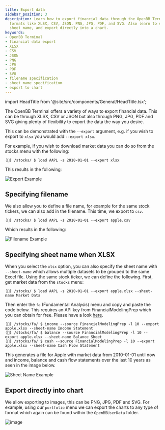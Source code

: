 ```yaml
---
title: Export data
sidebar_position: 3
description: Learn how to export financial data through the OpenBB Terminal in different
  formats like XLSX, CSV, JSON, PNG, JPG, PDF, and SVG. Also learn to specify filename,
  sheet name, and export directly into a chart.
keywords:
- OpenBB Terminal
- financial data export
- XLSX
- CSV
- JSON
- PNG
- JPG
- PDF
- SVG
- filename specification
- sheet name specification
- export to chart
---
```


import HeadTitle from '@site/src/components/General/HeadTitle.tsx';

<HeadTitle title="Export data - Outputs - Usage | OpenBB Terminal Docs" />

The OpenBB Terminal offers a variety of ways to export financial data. This can be through XLSX, CSV or JSON but also through PNG, JPG, PDF and SVG giving plenty of flexibility to export the data the way you desire.

This can be demonstrated with the `--export` argument, e.g. if you wish to export to `xlsx` you would add `--export xlsx`.

For example, if you wish to download market data you can do so from the stocks menu with the following:

```console
(🦋) /stocks/ $ load AAPL -s 2010-01-01 --export xlsx
```

This results in the following:

![Export Example](https://user-images.githubusercontent.com/46355364/214817681-fd5324c3-003c-45eb-adf4-96d5b41a3c02.png)

## Specifying filename

We also allow you to define a file name, for example for the same stock tickers, we can also add in the filename. This time, we export to `csv`.

```console
(🦋) /stocks/ $ load AAPL -s 2010-01-01 --export apple.csv
```

Which results in the following:

![Filename Example](https://user-images.githubusercontent.com/46355364/214818131-597b3bd0-9c66-43f1-bf0e-2c0a703e2645.png)

## Specifying sheet name when XLSX

When you select the `xlsx` option, you can also specify the sheet name with `--sheet-name` which allows multiple datasets to be grouped to the same Excel file. Using the same stock ticker, we can define the following. First, get market data from the `stocks` menu:

```console
(🦋) /stocks/ $ load AAPL -s 2010-01-01 --export apple.xlsx --sheet-name Market Data
```

Then enter the `fa` (Fundamental Analysis) menu and copy and paste the code below. This requires an API key from FinancialModelingPrep which you can obtain for free. Please have a look [here](https://docs.openbb.co/terminal/usage/guides/api-keys).

```console
(🦋) /stocks/fa/ $ income --source FinancialModelingPrep -l 10 --export apple.xlsx --sheet-name Income Statement
(🦋) /stocks/fa/ $ balance --source FinancialModelingPrep -l 10 --export apple.xlsx --sheet-name Balance Sheet
(🦋) /stocks/fa/ $ cash --source FinancialModelingPrep -l 10 --export apple.xlsx --sheet-name Cash Flow Statement
```

This generates a file for Apple with market data from 2010-01-01 until now and income, balance and cash flow statements over the last 10 years as seen in the image below.

![Sheet Name Example](https://user-images.githubusercontent.com/46355364/214824561-6eaf3a88-746a-4abc-91e1-420c9036c00d.png)

## Export directly into chart

We allow exporting to images, this can be PNG, JPG, PDF and SVG. For example, using our `portfolio` menu we can export the charts to any type of format which again can be found within the `OpenBBUserData` folder.

![image](https://user-images.githubusercontent.com/46355364/214819518-cec40468-9019-440c-8bfe-7bcabc207578.png)
